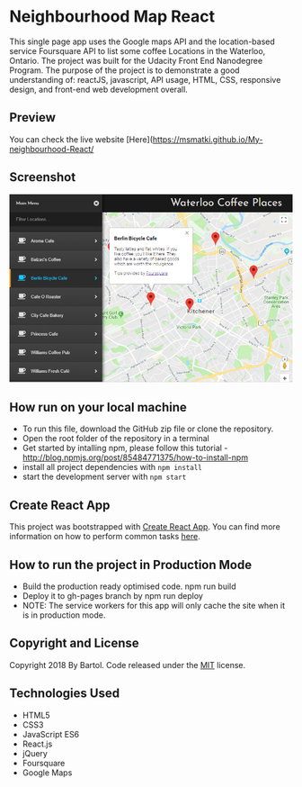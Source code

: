 # Neighbourhood Map React

This single page app uses the Google maps API and the location-based service Foursquare API to list some coffee Locations in the Waterloo, Ontario. The project was built for the Udacity Front End Nanodegree Program. The purpose of the project is to demonstrate a good understanding of: reactJS, javascript, API usage, HTML, CSS, responsive design, and front-end web development overall.

## Preview

You can check the live website [Here](https://msmatki.github.io/My-neighbourhood-React/

## Screenshot

![alt text](img/preview1.png)

## How run on your local machine

* To run this file, download the GitHub zip file or clone the repository.
* Open the root folder of the repository in a terminal
* Get started by intalling npm, please follow this tutorial - http://blog.npmjs.org/post/85484771375/how-to-install-npm
* install all project dependencies with `npm install`
* start the development server with `npm start`

## Create React App

This project was bootstrapped with [Create React App](https://github.com/facebookincubator/create-react-app). You can find more information on how to perform common tasks [here](https://github.com/facebookincubator/create-react-app/blob/master/packages/react-scripts/template/README.md).

## How to run the project in Production Mode

* Build the production ready optimised code. npm run build
* Deploy it to gh-pages branch by npm run deploy
* NOTE: The service workers for this app will only cache the site when it is in production mode.

## Copyright and License

Copyright 2018 By Bartol. Code released under the [MIT](https://github.com/MsMatki/My-neighbourhood-React/blob/master/LICENSE) license.

## Technologies Used

* HTML5
* CSS3
* JavaScript ES6
* React.js
* jQuery
* Foursquare
* Google Maps